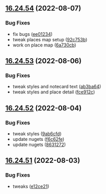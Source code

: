 ## [16.24.54](https://github.com/phandcock/GrampsView/compare/v16.24.53...v16.24.54) (2022-08-07)


### Bug Fixes

* fix bugs ([ee01234](https://github.com/phandcock/GrampsView/commit/ee012348b767ac815123311172448e9504fb3bec))
* tweak places map setup ([92c753b](https://github.com/phandcock/GrampsView/commit/92c753bc04791cde4f57d727477bc67dd4c97cef))
* work on place map ([6a730cb](https://github.com/phandcock/GrampsView/commit/6a730cbc55c5c962584fe5ebc4e0ff9a3b534d3e))



## [16.24.53](https://github.com/phandcock/GrampsView/compare/v16.24.52...v16.24.53) (2022-08-06)


### Bug Fixes

* tweak styles and notecard text ([ab3ba64](https://github.com/phandcock/GrampsView/commit/ab3ba645b0805e07b0914a3046f3129b65ab2f32))
* tweak styles and place detail ([fce912c](https://github.com/phandcock/GrampsView/commit/fce912c2ea68ed4f2dc51f24f1c5203dc205fae8))



## [16.24.52](https://github.com/phandcock/GrampsView/compare/v16.24.51...v16.24.52) (2022-08-04)


### Bug Fixes

* tweak styles ([9ab6cfd](https://github.com/phandcock/GrampsView/commit/9ab6cfd2f614b3e1fed529f43cbe95e3929d7e62))
* update nugets ([f6c62fe](https://github.com/phandcock/GrampsView/commit/f6c62febfe8f350bf9626b8ce01410293d294f91))
* update nugets ([8631272](https://github.com/phandcock/GrampsView/commit/86312725811c669bdbd6af85c654d7d572088d6d))



## [16.24.51](https://github.com/phandcock/GrampsView/compare/v16.24.50...v16.24.51) (2022-08-03)


### Bug Fixes

* tweaks ([e12ce21](https://github.com/phandcock/GrampsView/commit/e12ce213d0b267d7aa6ba3a7129abc0e757e985f))



